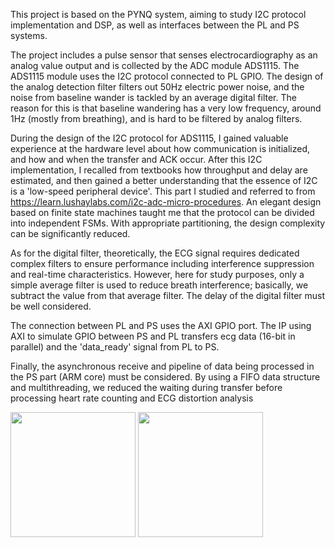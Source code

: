 This project is based on the PYNQ system, aiming to study I2C protocol implementation and DSP, as well as interfaces between the PL and PS systems. 

The project includes a pulse sensor that senses electrocardiography as an analog value output and is collected by the ADC module ADS1115. The ADS1115 module uses the I2C protocol connected to PL GPIO. The design of the analog detection filter filters out 50Hz electric power noise, and the noise from baseline wander is tackled by an average digital filter. The reason for this is that baseline wandering has a very low frequency, around 1Hz (mostly from breathing), and is hard to be filtered by analog filters.

During the design of the I2C protocol for ADS1115, I gained valuable experience at the hardware level about how communication is initialized, and how and when the transfer and ACK occur. After this I2C implementation, I recalled from textbooks how throughput and delay are estimated, and then gained a better understanding that the essence of I2C is a 'low-speed peripheral device'. This part I studied and referred to from https://learn.lushaylabs.com/i2c-adc-micro-procedures. An elegant design based on finite state machines taught me that the protocol can be divided into independent FSMs. With appropriate partitioning, the design complexity can be significantly reduced.

As for the digital filter, theoretically, the ECG signal requires dedicated complex filters to ensure performance including interference suppression and real-time characteristics. However, here for study purposes, only a simple average filter is used to reduce breath interference; basically, we subtract the value from that average filter. The delay of the digital filter must be well considered.

The connection between PL and PS uses the AXI GPIO port. The IP using AXI to simulate GPIO between PS and PL transfers ecg data (16-bit in parallel) and the 'data_ready' signal from PL to PS.

Finally, the asynchronous receive and pipeline of data being processed in the PS part (ARM core) must be considered. By using a FIFO data structure and multithreading, we reduced the waiting during transfer before processing heart rate counting and ECG distortion analysis

<img src="https://github.com/taiqianguo/ecg-analyzer/assets/58079218/fad51e88-98e7-48bc-8ea6-06905d269466" width="200">
<img src="https://github.com/taiqianguo/ecg-analyzer/assets/58079218/fb45d1e0-aa4d-4125-98d8-66aeae5b1673" width="200">




